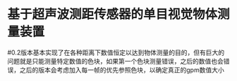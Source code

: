 # 基于超声波测距传感器的单目视觉物体测量装置
#0.2版本基本实现了在各种距离下数值恒定以达到物体测量的目的，但有巨大的问题就是只能测量特定数值的色块，如果第一个色块测量错误，之后的数值也会错误，之后的版本会考虑加入每一帧的优先参照色块，以确定真正的gpm数值大小